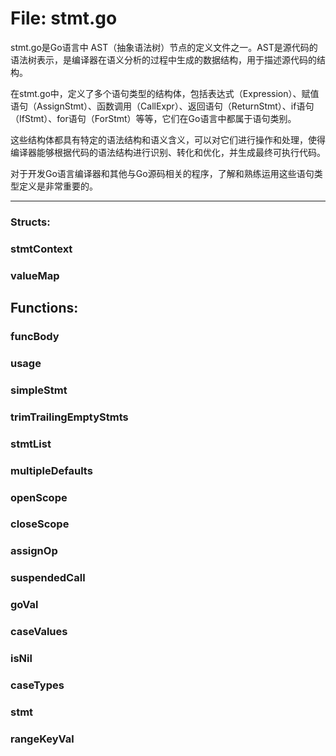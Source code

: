 # File: stmt.go

stmt.go是Go语言中 AST（抽象语法树）节点的定义文件之一。AST是源代码的语法树表示，是编译器在语义分析的过程中生成的数据结构，用于描述源代码的结构。

在stmt.go中，定义了多个语句类型的结构体，包括表达式（Expression）、赋值语句（AssignStmt）、函数调用（CallExpr）、返回语句（ReturnStmt）、if语句（IfStmt）、for语句（ForStmt）等等，它们在Go语言中都属于语句类别。

这些结构体都具有特定的语法结构和语义含义，可以对它们进行操作和处理，使得编译器能够根据代码的语法结构进行识别、转化和优化，并生成最终可执行代码。

对于开发Go语言编译器和其他与Go源码相关的程序，了解和熟练运用这些语句类型定义是非常重要的。




---

### Structs:

### stmtContext





### valueMap





## Functions:

### funcBody





### usage





### simpleStmt





### trimTrailingEmptyStmts





### stmtList





### multipleDefaults





### openScope





### closeScope





### assignOp





### suspendedCall





### goVal





### caseValues





### isNil





### caseTypes





### stmt





### rangeKeyVal





